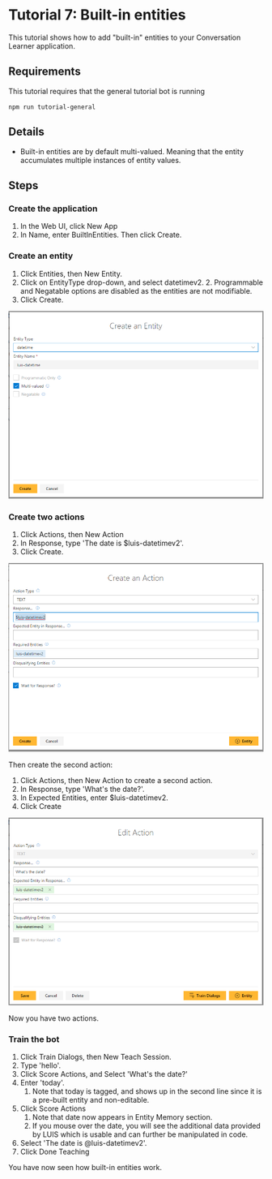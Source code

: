 # Tutorial 7: Built-in entities
This tutorial shows how to add "built-in" entities to your Conversation Learner application.

## Requirements
This tutorial requires that the general tutorial bot is running

	npm run tutorial-general

## Details

- Built-in entities are by default multi-valued. Meaning that the entity accumulates multiple instances of entity values.

## Steps

### Create the application

1. In the Web UI, click New App
2. In Name, enter BuiltInEntities. Then click Create.

### Create an entity

1. Click Entities, then New Entity.
2. Click on EntityType drop-down, and select datetimev2.
	2. Programmable and Negatable options are disabled as the entities are not modifiable.
3. Click Create.

![](images/tutorial7_entities.PNG)

### Create two actions

1. Click Actions, then New Action
2. In Response, type 'The date is $luis-datetimev2'.
3. Click Create.

![](images/tutorial7_actions.PNG)

Then create the second action:

1. Click Actions, then New Action to create a second action.
3. In Response, type 'What's the date?'.
4. In Expected Entities, enter $luis-datetimev2.
4. Click Create

![](images/tutorial7_actions2.PNG)

Now you have two actions.

### Train the bot

1. Click Train Dialogs, then New Teach Session.
2. Type 'hello'.
3. Click Score Actions, and Select 'What's the date?'
2. Enter 'today'. 
	1. Note that today is tagged, and shows up in the second line since it is a pre-built entity and non-editable.
5. Click Score Actions
	1. Note that date now appears in Entity Memory section. 
	2. If you mouse over the date, you will see the additional data provided by LUIS which is usable and can further be manipulated in code. 
6. Select 'The date is @luis-datetimev2'.
7. Click Done Teaching

You have now seen how built-in entities work.
